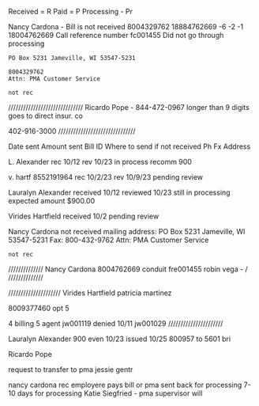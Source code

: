 Received = R
Paid = P
Processing - Pr


Nancy Cardona - Bill is not received 8004329762
18884762669 -6 -2 -1
18004762669
    Call reference number fc001455
    Did not go through processing

    PO Box 5231 Jameville, WI 53547-5231

    8004329762
    Attn: PMA Customer Service

    not rec

//////////////////////////////
Ricardo Pope -
844-472-0967
longer than 9 digits goes to direct insur. co

402-916-3000
///////////////////////////////

Date sent
Amount sent
Bill ID
Where to send if not received
    Ph Fx Address

L. Alexander
rec 10/12
rev 10/23 in process
recomm 900


v. hartf
8552191964
rec 10/2/23
rev 10/9/23
pending review


Lauralyn Alexander
received 10/12
reviewed 10/23
still in processing
expected amount $900.00

Virides Hartfield
received 10/2
pending review


Nancy Cardona
not received
mailing address:
    PO Box 5231 Jameville, WI 53547-5231
Fax:
    800-432-9762
    Attn: PMA Customer Service

    not rec
//////////////
Nancy Cardona
8004762669
conduit fre001455
robin vega - /
//////////////

/////////////////////
Virides Hartfield
patricia martinez

8009377460 opt 5

4 billing
5 agent
jw001119
denied 10/11
jw001029
//////////////////////



Lauralyn Alexander
900 even
10/23
issued 10/25
800957 to 5601 bri

Ricardo Pope


request to transfer to pma
jessie gentr

nancy cardona
rec
employere pays bill or pma
sent back for processing
7-10 days for processing
Katie Siegfried - pma
supervisor will
